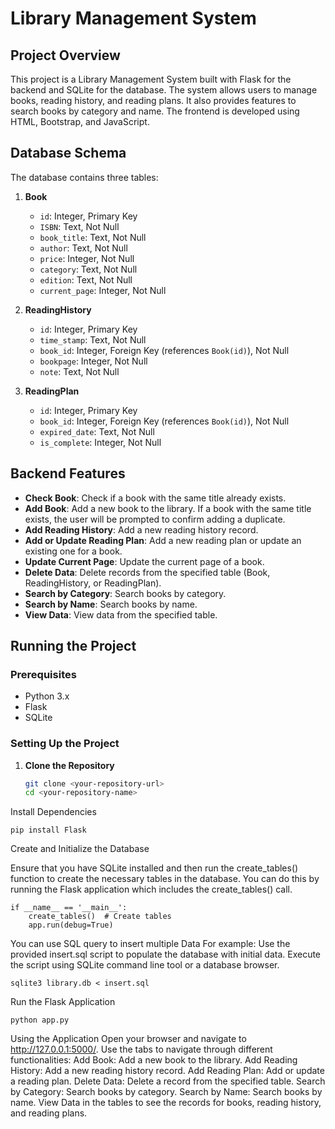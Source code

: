 # Library Management System

## Project Overview

This project is a Library Management System built with Flask for the backend and SQLite for the database. The system allows users to manage books, reading history, and reading plans. It also provides features to search books by category and name. The frontend is developed using HTML, Bootstrap, and JavaScript.

## Database Schema

The database contains three tables:

1. **Book**
    - `id`: Integer, Primary Key
    - `ISBN`: Text, Not Null
    - `book_title`: Text, Not Null
    - `author`: Text, Not Null
    - `price`: Integer, Not Null
    - `category`: Text, Not Null
    - `edition`: Text, Not Null
    - `current_page`: Integer, Not Null

2. **ReadingHistory**
    - `id`: Integer, Primary Key
    - `time_stamp`: Text, Not Null
    - `book_id`: Integer, Foreign Key (references `Book(id)`), Not Null
    - `bookpage`: Integer, Not Null
    - `note`: Text, Not Null

3. **ReadingPlan**
    - `id`: Integer, Primary Key
    - `book_id`: Integer, Foreign Key (references `Book(id)`), Not Null
    - `expired_date`: Text, Not Null
    - `is_complete`: Integer, Not Null

## Backend Features

- **Check Book**: Check if a book with the same title already exists.
- **Add Book**: Add a new book to the library. If a book with the same title exists, the user will be prompted to confirm adding a duplicate.
- **Add Reading History**: Add a new reading history record.
- **Add or Update Reading Plan**: Add a new reading plan or update an existing one for a book.
- **Update Current Page**: Update the current page of a book.
- **Delete Data**: Delete records from the specified table (Book, ReadingHistory, or ReadingPlan).
- **Search by Category**: Search books by category.
- **Search by Name**: Search books by name.
- **View Data**: View data from the specified table.

## Running the Project

### Prerequisites

- Python 3.x
- Flask
- SQLite

### Setting Up the Project

1. **Clone the Repository**

   ```bash
   git clone <your-repository-url>
   cd <your-repository-name>
   
Install Dependencies

    pip install Flask

Create and Initialize the Database

Ensure that you have SQLite installed and then run the create_tables() function to create the necessary tables in the database. You can do this by running the Flask application which includes the create_tables() call.


    if __name__ == '__main__':
        create_tables()  # Create tables
        app.run(debug=True)
You can use SQL query to insert multiple Data
For example:
Use the provided insert.sql script to populate the database with initial data. Execute the script using SQLite command line tool or a database browser.
    
    sqlite3 library.db < insert.sql
    
Run the Flask Application

    python app.py
    
Using the Application
Open your browser and navigate to http://127.0.0.1:5000/.
Use the tabs to navigate through different functionalities:
Add Book: Add a new book to the library.
Add Reading History: Add a new reading history record.
Add Reading Plan: Add or update a reading plan.
Delete Data: Delete a record from the specified table.
Search by Category: Search books by category.
Search by Name: Search books by name.
View Data in the tables to see the records for books, reading history, and reading plans.
